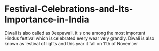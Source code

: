# Festival-Celebrations-and-Its-Importance-in-India
Diwali is also called as Deepawali, it is one among the most important Hindus festival which is celebrated every wear very grandly. Diwali is also known as festival of lights and this year it fall on 11th of November

